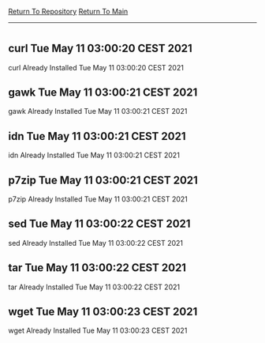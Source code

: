 [Return To Repository](https://github.com/bast69/piholeparser/)
[Return To Main](https://github.com/bast69/piholeparser/blob/master/RecentRunLogs/Mainlog.md)
____________________________________
# 
## curl Tue May 11 03:00:20 CEST 2021
curl Already Installed Tue May 11 03:00:20 CEST 2021
## gawk Tue May 11 03:00:21 CEST 2021
gawk Already Installed Tue May 11 03:00:21 CEST 2021
## idn Tue May 11 03:00:21 CEST 2021
idn Already Installed Tue May 11 03:00:21 CEST 2021
## p7zip Tue May 11 03:00:21 CEST 2021
p7zip Already Installed Tue May 11 03:00:21 CEST 2021
## sed Tue May 11 03:00:22 CEST 2021
sed Already Installed Tue May 11 03:00:22 CEST 2021
## tar Tue May 11 03:00:22 CEST 2021
tar Already Installed Tue May 11 03:00:22 CEST 2021
## wget Tue May 11 03:00:23 CEST 2021
wget Already Installed Tue May 11 03:00:23 CEST 2021
